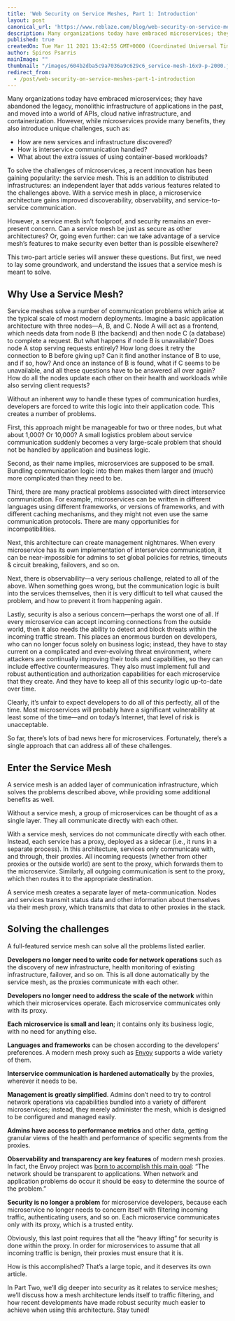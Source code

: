 ```yaml
---
title: 'Web Security on Service Meshes, Part 1: Introduction'
layout: post
canonical_url: 'https://www.reblaze.com/blog/web-security-on-service-meshes-part-1-introduction/'
description: Many organizations today have embraced microservices; they have abandoned the legacy, monolithic infrastructure of applications in the past, and moved into a world of APIs, cloud native infrastructure, and containerization. However, while microservices provide many benefits, they also introduce unique challenges.
published: true
createdOn: Tue Mar 11 2021 13:42:55 GMT+0000 (Coordinated Universal Time)
author: Spiros Psarris
mainImage: ""
thumbnail: "/images/604b2dba5c9a7036a9c629c6_service-mesh-16x9-p-2000.jpg"
redirect_from:
  - /post/web-security-on-service-meshes-part-1-introduction
---
```


Many organizations today have embraced microservices; they have abandoned the legacy, monolithic infrastructure of applications in the past, and moved into a world of APIs, cloud native infrastructure, and containerization. However, while microservices provide many benefits, they also introduce unique challenges, such as:

* How are new services and infrastructure discovered?
* How is interservice communication handled?
* What about the extra issues of using container-based workloads?

To solve the challenges of microservices, a recent innovation has been gaining popularity: the service mesh. This is an addition to distributed infrastructures: an independent layer that adds various features related to the challenges above. With a service mesh in place, a microservice architecture gains improved discoverability, observability, and service-to-service communication.

However, a service mesh isn’t foolproof, and security remains an ever-present concern. Can a service mesh be just as secure as other architectures? Or, going even further: can we take advantage of a service mesh’s features to make security even better than is possible elsewhere?

This two-part article series will answer these questions. But first, we need to lay some groundwork, and understand the issues that a service mesh is meant to solve.

## Why Use a Service Mesh?
Service meshes solve a number of communication problems which arise at the typical scale of most modern deployments. Imagine a basic application architecture with three nodes—A, B, and C. Node A will act as a frontend, which needs data from node B (the backend) and then node C (a database) to complete a request. But what happens if node B is unavailable? Does node A stop serving requests entirely? How long does it retry the connection to B before giving up? Can it find another instance of B to use, and if so, how? And once an instance of B is found, what if C seems to be unavailable, and all these questions have to be answered all over again? How do all the nodes update each other on their health and workloads while also serving client requests?

Without an inherent way to handle these types of communication hurdles, developers are forced to write this logic into their application code. This creates a number of problems.

First, this approach might be manageable for two or three nodes, but what about 1,000? Or 10,000? A small logistics problem about service communication suddenly becomes a very large-scale problem that should not be handled by application and business logic.

Second, as their name implies, microservices are supposed to be small. Bundling communication logic into them makes them larger and (much) more complicated than they need to be.

Third, there are many practical problems associated with direct interservice communication. For example, microservices can be written in different languages using different frameworks, or versions of frameworks, and with different caching mechanisms, and they might not even use the same communication protocols. There are many opportunities for incompatibilities.

Next, this architecture can create management nightmares. When every microservice has its own implementation of interservice communication, it can be near-impossible for admins to set global policies for retries, timeouts & circuit breaking, failovers, and so on.

Next, there is observability—a very serious challenge, related to all of the above. When something goes wrong, but the communication logic is built into the services themselves, then it is very difficult to tell what caused the problem, and how to prevent it from happening again.

Lastly, security is also a serious concern—perhaps the worst one of all. If every microservice can accept incoming connections from the outside world, then it also needs the ability to detect and block threats within the incoming traffic stream. This places an enormous burden on developers, who can no longer focus solely on business logic; instead, they have to stay current on a complicated and ever-evolving threat environment, where attackers are continually improving their tools and capabilities, so they can include effective countermeasures. They also must implement full and robust authentication and authorization capabilities for each microservice that they create. And they have to keep all of this security logic up-to-date over time.

Clearly, it’s unfair to expect developers to do all of this perfectly, all of the time. Most microservices will probably have a significant vulnerability at least some of the time—and on today’s Internet, that level of risk is unacceptable.

So far, there’s lots of bad news here for microservices. Fortunately, there’s a single approach that can address all of these challenges.

## Enter the Service Mesh
A service mesh is an added layer of communication infrastructure, which solves the problems described above, while providing some additional benefits as well.

Without a service mesh, a group of microservices can be thought of as a single layer. They all communicate directly with each other.

With a service mesh, services do not communicate directly with each other. Instead, each service has a proxy, deployed as a sidecar (i.e., it runs in a separate process). In this architecture, services only communicate with, and through, their proxies. All incoming requests (whether from other proxies or the outside world) are sent to the proxy, which forwards them to the microservice. Similarly, all outgoing communication is sent to the proxy, which then routes it to the appropriate destination.

A service mesh creates a separate layer of meta-communication. Nodes and services transmit status data and other information about themselves via their mesh proxy, which transmits that data to other proxies in the stack.

## Solving the challenges

A full-featured service mesh can solve all the problems listed earlier.

**Developers no longer need to write code for network operations** such as the discovery of new infrastructure, health monitoring of existing infrastructure, failover, and so on. This is all done automatically by the service mesh, as the proxies communicate with each other.

**Developers no longer need to address the scale of the network** within which their microservices operate. Each microservice communicates only with its proxy.

**Each microservice is small and lean**; it contains only its business logic, with no need for anything else.

**Languages and frameworks** can be chosen according to the developers’ preferences. A modern mesh proxy such as [Envoy](https://www.envoyproxy.io/) supports a wide variety of them.

**Interservice communication is hardened automatically** by the proxies, wherever it needs to be.

**Management is greatly simplified**. Admins don’t need to try to control network operations via capabilities bundled into a variety of different microservices; instead, they merely administer the mesh, which is designed to be configured and managed easily.

**Admins have access to performance metrics** and other data, getting granular views of the health and performance of specific segments from the proxies.

**Observability and transparency are key features** of modern mesh proxies. In fact, the Envoy project was [born to accomplish this main goal](https://www.envoyproxy.io/docs/envoy/latest/intro/what_is_envoy): “The network should be transparent to applications. When network and application problems do occur it should be easy to determine the source of the problem.”

**Security is no longer a problem** for microservice developers, because each microservice no longer needs to concern itself with filtering incoming traffic, authenticating users, and so on. Each microservice communicates only with its proxy, which is a trusted entity.

Obviously, this last point requires that all the “heavy lifting” for security is done within the proxy. In order for microservices to assume that all incoming traffic is benign, their proxies must ensure that it is.

How is this accomplished? That’s a large topic, and it deserves its own article.

In Part Two, we’ll dig deeper into security as it relates to service meshes; we’ll discuss how a mesh architecture lends itself to traffic filtering, and how recent developments have made robust security much easier to achieve when using this architecture. Stay tuned!
